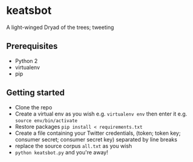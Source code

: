 # keatsbot
A light-winged Dryad of the trees; tweeting

## Prerequisites
- Python 2
- virtualenv
- pip

## Getting started
- Clone the repo
- Create a virtual env as you wish e.g. `virtualenv env` then enter it e.g. `source env/bin/activate`
- Restore packages `pip install < requirements.txt`
- Create a file containing your Twitter credentials, (token; token key; consumer secret; consumer secret key) separated by line breaks
- replace the source corpus `all.txt` as you wish
- `python keatsbot.py` and you're away!

